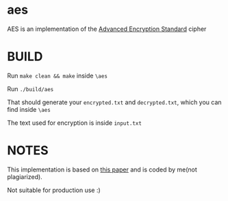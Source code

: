 # aes

AES is an implementation of the [Advanced Encryption Standard](https://en.wikipedia.org/wiki/Advanced_Encryption_Standard) cipher

# BUILD

Run `make clean && make` inside `\aes`

Run `./build/aes`

That should generate your `encrypted.txt` and `decrypted.txt`, which you can find inside `\aes`

The text used for encryption is inside `input.txt`

# NOTES

This implementation is based on [this paper](https://nvlpubs.nist.gov/nistpubs/FIPS/NIST.FIPS.197.pdf) and is coded by me(not plagiarized).

Not suitable for production use :)